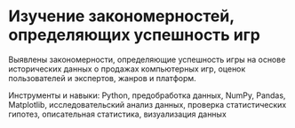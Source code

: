 # Изучение закономерностей, определяющих успешность игр

Выявлены закономерности, определяющие успешность игры на основе исторических данных о продажах компьютерных игр, оценок пользователей и экспертов, жанров и платформ. 

Инструменты и навыки: Python, предобработка данных, NumPy, Pandas, Matplotlib, исследовательский анализ данных, проверка статистических гипотез, описательная статистика, визуализация данных
